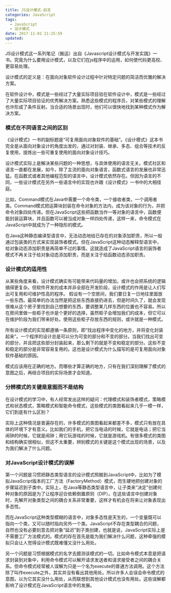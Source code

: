 ```yaml
---
title: JS设计模式-前言
categories: JavaScript
tags:
  - JavaScript
  - 设计模式
date: 2017-11-01 21:25:59
updated:
---
```


JS设计模式这一系列笔记（搬运）出自《Javascript设计模式与开发实践》一书。究竟为什么要用设计模式，以及它们在js程序中的运用，如何使代码更高校、更容易处理。

设计模式的定义是：在面向对象软件设计过程中针对特定问题的简洁而优雅的解决方案。

在软件设计中，模式是一些经过了大量实际项目验在软件设计中，模式是一些经过了大量实际项目验证的优秀解决方案。熟悉这些模式的程序员，对某些模式的理解也许形成了条件反射。当合适的场景出现时，他们可以很快地找到某种模式作为解决方案。

### 模式在不同语言之间的区别
《设计模式》一书的副标题是“可复用面向对象软件的基础”。《设计模式》这本书完全是从面向对象设计的角度出发的，通过对封装、继承、多态、组合等技术的反复使用，提炼出一些可重复使用的面向对象设计技巧。

设计模式实际上是解决某些问题的一种思想，与具体使用的语言无关。模式社区和语言一直都在发展，如今，除了主流的面向对象语言，函数式语言的发展也非常迅猛。在函数式或者其他编程范型的语言中，设计模式依然存在。但因为语言的不同，一些设计模式在另外一些语言中的实现也许跟《设计模式》一书中的大相径庭。

比如，Command模式在Java中需要一个命令类，一个接收者类，一个调用者类。Command模式把运算块封装在命令对象的方法内，成为该对象的行为，并把命令对象四处传递。但在JavaScript这些把函数当作一等对象的语言中，函数便能封装运算块，并且函数可以被当成对象一样四处传递，这样一来，命令模式在JavaScript中就成为了一种隐形的模式。

在Java这种静态编译型语言中，无法动态地给已存在的对象添加职责，所以一般通过包装类的方式来实现装饰者模式。但在JavaScript这种动态解释型语言中，给对象动态添加职责是再简单不过的事情。这就造成了JavaScript语言的装饰者模式不再关注于给对象动态添加职责，而是关注于给函数动态添加职责。

### 设计模式的适用性
从某些角度来看，设计模式确实有可能带来代码量的增加，或许也会把系统的逻辑搞得更复杂。但软件开发的成本并非全部在开发阶段，设计模式的作用是让人们写出可复用和可维护性高的程序。
假设有一个空房间，我们要日复一日地往里面放一些东西。最简单的办法当然是把这些东西直接扔进去，但是时间久了，就会发现很难从这个房子里找到自己想要的东西，要调整某几样东西的位置也不容易。所以在房间里做一些柜子也许是个更好的选择，虽然柜子会增加我们的成本，但它可以在维护阶段为我们带来好处。使用这些柜子存放东西的规则，或许就是一种模式。

所有设计模式的实现都遵循一条原则，即“找出程序中变化的地方，并将变化封装起来”。一个程序的设计总是可以分为可变的部分和不变的部分。当我们找出可变的部分，并且把这些部分封装起来，那么剩下的就是不变和稳定的部分。这些不变和稳定的部分是非常容易复用的。这也是设计模式为什么描写的是可复用面向对象软件基础的原因。

模式应该用在正确的地方。而哪些才算正确的地方，只有在我们深刻理解了模式的意图之后，再结合项目的实际场景才会知道。

### 分辨模式的关键是意图而不是结构
在设计模式的学习中，有人经常发出这样的疑问：代理模式和装饰者模式，策略模式和状态模式，策略模式和智能命令模式，这些模式的类图看起来几乎一模一样，它们到底有什么区别？

实际上这种情况是普遍存在的，许多模式的类图看起来都差不多，模式只有放在具体的环境下才有意义。比如我们的手机，把它当电话的时候，它就是电话；把它当闹钟的时候，它就是闹钟；用它玩游戏的时候，它就是游戏机。有很多模式的类图和结构确实很相似，但这不太重要，辨别模式的关键是这个模式出现的场景，以及为我们解决了什么问题。

### 对JavaScript设计模式的误解
第一个问题是习惯把静态类型语言的设计模式照搬到JavaScript中，比如为了模拟JavaScript版本的工厂方法（FactoryMethod）模式，而生硬地把创建对象的步骤延迟到子类中。实际上，在Java等静态类型语言中，让子类来“决定”创建何种对象的原因是为了让程序迎合依赖倒置原则（DIP）。在这些语言中创建对象时，先解开对象类型之间的耦合关系非常重要，这样才有机会在将来让对象表现出多态性。

而在JavaScript这种类型模糊的语言中，对象多态性是天生的，一个变量既可以指向一个类，又可以随时指向另外一个类。JavaScript不存在类型耦合的问题，自然也没有必要刻意去把对象“延迟”到子类创建，也就是说，JavaScript实际上是不需要工厂方法模式的。模式的存在首先是能为我们解决什么问题，这种牵强的模拟只会让人觉得设计模式既难懂又没什么用处。

另一个问题是习惯根据模式的名字去臆测该模式的一切。比如命令模式本意是把请求封装到对象中，利用命令模式可以解开请求发送者和请求接受者之间的耦合关系。但命令模式经常被人误解为只是一个名为execute的普通方法调用。这个方法除了叫作execute之外，其实并没有看出其他用处。所以许多人会误会命令模式的意图，以为它其实没什么用处，从而联想到其他设计模式也没有用处。这些误解都影响了设计模式在JavaScript语言中的发展。
